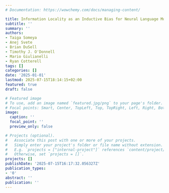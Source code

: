 ```yaml
---
# Documentation: https://wowchemy.com/docs/managing-content/

title: Information Locality as an Inductive Bias for Neural Language Models
subtitle: ''
summary: ''
authors:
- Taiga Someya
- Anej Svete
- Brian DuSell
- Timothy J. O'Donnell
- Mario Giulianelli
- Ryan Cotterell
tags: []
categories: []
date: '2025-01-01'
lastmod: 2025-07-15T18:14:15+02:00
featured: true
draft: false

# Featured image
# To use, add an image named `featured.jpg/png` to your page's folder.
# Focal points: Smart, Center, TopLeft, Top, TopRight, Left, Right, BottomLeft, Bottom, BottomRight.
image:
  caption: ''
  focal_point: ''
  preview_only: false

# Projects (optional).
#   Associate this post with one or more of your projects.
#   Simply enter your project's folder or file name without extension.
#   E.g. `projects = ["internal-project"]` references `content/project/deep-learning/index.md`.
#   Otherwise, set `projects = []`.
projects: []
publishDate: '2025-07-15T16:17:32.056327Z'
publication_types:
- '0'
abstract: ''
publication: ''
---
```

